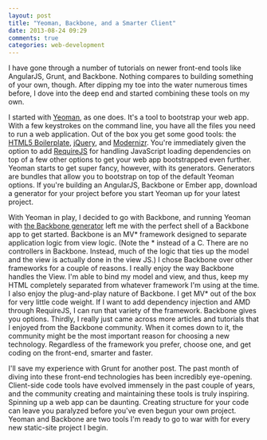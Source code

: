 ```yaml
---
layout: post
title: "Yeoman, Backbone, and a Smarter Client"
date: 2013-08-24 09:29
comments: true
categories: web-development
---
```

I have gone through a number of tutorials on newer front-end tools like AngularJS, Grunt, and Backbone. Nothing compares to building something of your own, though. After dipping my toe into the water numerous times before, I dove into the deep end and started combining these tools on my own.

<!-- more -->

I started with <a href="http://yeoman.io">Yeoman</a>, as one does. It's a tool to bootstrap your web app. With a few keystrokes on the command line, you have all the files you need to run a web application. Out of the box you get some good tools: the <a href="http://html5boilerplate.com/">HTML5 Boilerplate</a>, <a href="http://jquery.com/">jQuery</a>, and <a href="http://modernizr.com/">Modernizr</a>. You're immediately given the option to add <a href="http://requirejs.org/">RequireJS</a> for handling JavaScript loading dependencies on top of a few other options to get your web app bootstrapped even further. Yeoman starts to get super fancy, however, with its generators. Generators are bundles that allow you to bootstrap on top of the default Yeoman options. If you're building an AngularJS, Backbone or Ember app, download a generator for your project before you start Yeoman up for your latest project.

With Yeoman in play, I decided to go with Backbone, and running Yeoman with <a href="https://github.com/yeoman/generator-backbone">the Backbone generator</a> left me with the perfect shell of a Backbone app to get started. Backbone is an MV* framework designed to separate application logic from view logic. (Note the * instead of a C. There are no controllers in Backbone. Instead, much of the logic that ties up the model and the view is actually done in the view JS.) I chose Backbone over other frameworks for a couple of reasons. I really enjoy the way Backbone handles the View. I'm able to bind my model and view, and thus, keep my HTML completely separated from whatever framework I'm using at the time. I also enjoy the plug-and-play nature of Backbone. I get MV* out of the box for very little code weight. If I want to add dependency injection and AMD through RequireJS, I can run that variety of the framework. Backbone gives you options. Thirdly, I really just came across more articles and tutorials that I enjoyed from the Backbone community. When it comes down to it, the community might be the most important reason for choosing a new technology. Regardless of the framework you prefer, choose one, and get coding on the front-end, smarter and faster.

I'll save my experience with Grunt for another post. The past month of diving into these front-end technologies has been incredibly eye-opening. Client-side code tools have evolved immensely in the past couple of years, and the community creating and maintaining these tools is truly inspiring. Spinning up a web app can be daunting. Creating structure for your code can leave you paralyzed before you've even begun your own project. Yeoman and Backbone are two tools I'm ready to go to war with for every new static-site project I begin.